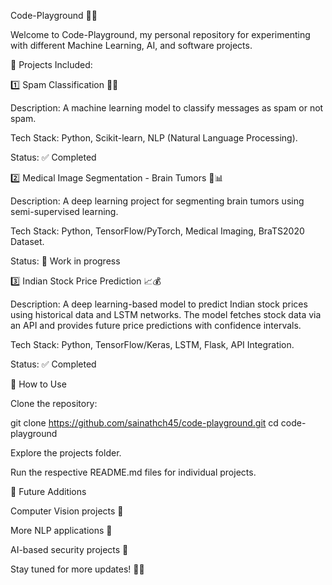 Code-Playground 🚀💡

Welcome to Code-Playground, my personal repository for experimenting with different Machine Learning, AI, and software projects.

📌 Projects Included:

1️⃣ Spam Classification 📩🤖

Description: A machine learning model to classify messages as spam or not spam.

Tech Stack: Python, Scikit-learn, NLP (Natural Language Processing).

Status: ✅ Completed

2️⃣ Medical Image Segmentation - Brain Tumors 🧠📊

Description: A deep learning project for segmenting brain tumors using semi-supervised learning.

Tech Stack: Python, TensorFlow/PyTorch, Medical Imaging, BraTS2020 Dataset.

Status: 🔄 Work in progress

3️⃣ Indian Stock Price Prediction 📈💰

Description: A deep learning-based model to predict Indian stock prices using historical data and LSTM networks. The model fetches stock data via an API and provides future price predictions with confidence intervals.

Tech Stack: Python, TensorFlow/Keras, LSTM, Flask, API Integration.

Status: ✅ Completed

🚀 How to Use

Clone the repository:

git clone https://github.com/sainathch45/code-playground.git
cd code-playground

Explore the projects folder.

Run the respective README.md files for individual projects.

📌 Future Additions

Computer Vision projects 🤖

More NLP applications 🐝

AI-based security projects 🔐

Stay tuned for more updates! 🚀✨

